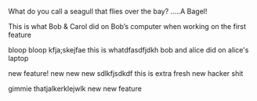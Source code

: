 
What do you call a seagull that flies over the bay?
.....A Bagel!

This is what Bob & Carol did on Bob’s computer when working on the first feature

bloop bloop 
kfja;skejfae
this is whatdfasdfjdkh bob and alice did on alice's laptop

new feature! new new new 
sdlkfjsdkdf
this is extra fresh new hacker shit 

gimmie thatjalkerklejwlk new new feature